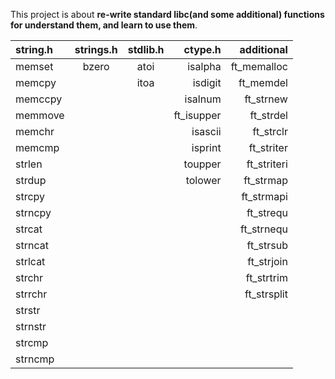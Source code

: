 This project is about **re-write standard libc(and some additional) functions for understand them, and learn to use them**. 

string.h | strings.h | stdlib.h | ctype.h | additional
:----------- | :-----------: | :-----------: | -----------: | -----------:
memset		| bzero	| atoi		| isalpha | ft_memalloc
memcpy		| 		| itoa | isdigit | ft_memdel
memccpy		| 		| 		| isalnum | ft_strnew
memmove		| 		| 		| ft_isupper | ft_strdel
memchr		| 		| 	| isascii | ft_strclr
memcmp		| 	| 		| isprint | ft_striter
strlen		| 	|				| toupper | ft_striteri
strdup		| 	|				| tolower | ft_strmap
strcpy		| 	|				| | ft_strmapi
strncpy		| 		|				| | ft_strequ
strcat		| 	|			| | ft_strnequ
strncat		| 	| | | ft_strsub
strlcat		| 	| | | ft_strjoin
strchr		| 	| | | ft_strtrim
strrchr		| 	| | | ft_strsplit
strstr		| 		| | | 
strnstr		| 	| | 
strcmp		| 		| | 
strncmp		| 	| | 
